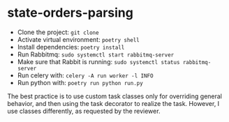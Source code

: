 # state-orders-parsing
- Clone the project:
```git clone```
- Activate virtual environment:
```poetry shell```
- Install dependencies:
```poetry install```
- Run Rabbitmq:
```sudo systemctl start rabbitmq-server```
- Make sure that Rabbit is running:
```sudo systemctl status rabbitmq-server```
- Run celery with:
```celery -A run worker -l INFO```
- Run python with:
```poetry run python run.py```

The best practice is to use custom task classes only for overriding general behavior, and then using the task decorator to realize the task. However, I use classes differently, as requested by the reviewer.